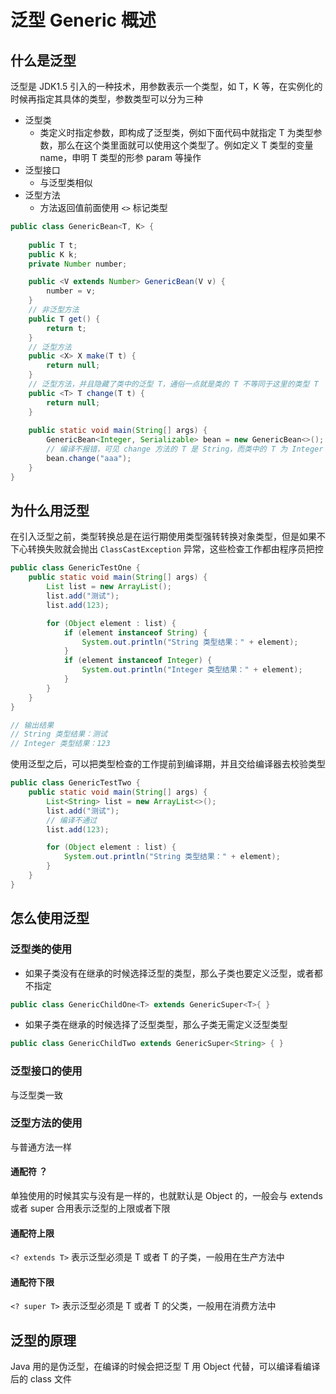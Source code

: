 # 泛型 Generic 概述

## 什么是泛型

泛型是 JDK1.5 引入的一种技术，用参数表示一个类型，如 T，K 等，在实例化的时候再指定其具体的类型，参数类型可以分为三种

* 泛型类
  * 类定义时指定参数，即构成了泛型类，例如下面代码中就指定 T 为类型参数，那么在这个类里面就可以使用这个类型了。例如定义 T 类型的变量 name，申明 T 类型的形参 param 等操作
* 泛型接口
  * 与泛型类相似
* 泛型方法
  * 方法返回值前面使用 `<>` 标记类型

```java
public class GenericBean<T, K> {
	
    public T t;
    public K k;
    private Number number;

    public <V extends Number> GenericBean(V v) {
        number = v;
    }
    // 非泛型方法
    public T get() {
        return t;
    }
	// 泛型方法
    public <X> X make(T t) {
        return null;
    }
	// 泛型方法，并且隐藏了类中的泛型 T，通俗一点就是类的 T 不等同于这里的类型 T
    public <T> T change(T t) {
        return null;
    }
    
    public static void main(String[] args) {
        GenericBean<Integer, Serializable> bean = new GenericBean<>();
        // 编译不报错，可见 change 方法的 T 是 String，而类中的 T 为 Integer
        bean.change("aaa");
    }
}
```



## 为什么用泛型

在引入泛型之前，类型转换总是在运行期使用类型强转转换对象类型，但是如果不下心转换失败就会抛出 `ClassCastException` 异常，这些检查工作都由程序员把控

```java
public class GenericTestOne {
    public static void main(String[] args) {
        List list = new ArrayList();
        list.add("测试");
        list.add(123);

        for (Object element : list) {
            if (element instanceof String) {
                System.out.println("String 类型结果：" + element);
            }
            if (element instanceof Integer) {
                System.out.println("Integer 类型结果：" + element);
            }
        }
    }
}

// 输出结果
// String 类型结果：测试
// Integer 类型结果：123
```

使用泛型之后，可以把类型检查的工作提前到编译期，并且交给编译器去校验类型

```java
public class GenericTestTwo {
    public static void main(String[] args) {
        List<String> list = new ArrayList<>();
        list.add("测试");
        // 编译不通过
        list.add(123);

        for (Object element : list) {
            System.out.println("String 类型结果：" + element);
        }
    }
}
```



## 怎么使用泛型

### 泛型类的使用

* 如果子类没有在继承的时候选择泛型的类型，那么子类也要定义泛型，或者都不指定

```java
public class GenericChildOne<T> extends GenericSuper<T>{ }
```

* 如果子类在继承的时候选择了泛型类型，那么子类无需定义泛型类型

```java
public class GenericChildTwo extends GenericSuper<String> { }
```

### 泛型接口的使用

与泛型类一致

### 泛型方法的使用

与普通方法一样

#### 通配符 ？

单独使用的时候其实与没有是一样的，也就默认是 Object 的，一般会与 extends 或者 super 合用表示泛型的上限或者下限

#### 通配符上限

`<? extends T>` 表示泛型必须是 T 或者 T 的子类，一般用在生产方法中

#### 通配符下限

`<? super T>` 表示泛型必须是 T 或者 T 的父类，一般用在消费方法中



## 泛型的原理

Java 用的是伪泛型，在编译的时候会把泛型 T 用 Object 代替，可以编译看编译后的 class 文件